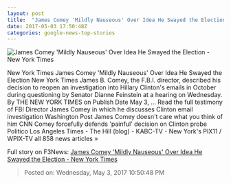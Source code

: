```yaml
---
layout: post
title:  "James Comey 'Mildly Nauseous' Over Idea He Swayed the Election - New York Times"
date: 2017-05-03 17:50:48Z
categories: google-news-top-stories
---
```


![James Comey 'Mildly Nauseous' Over Idea He Swayed the Election - New York Times](https://static01.nyt.com/images/2017/05/04/us/04comey-vid2/04comey-vid2-facebookJumbo.jpg)

New York Times James Comey 'Mildly Nauseous' Over Idea He Swayed the Election New York Times James B. Comey, the F.B.I. director, described his decision to reopen an investigation into Hillary Clinton's emails in October during questioning by Senator Dianne Feinstein at a hearing on Wednesday. By THE NEW YORK TIMES on Publish Date May 3, ... Read the full testimony of FBI Director James Comey in which he discusses Clinton email investigation Washington Post James Comey doesn't care what you think of him CNN Comey forcefully defends 'painful' decision on Clinton probe Politico Los Angeles Times - The Hill (blog) - KABC-TV - New York's PIX11 / WPIX-TV all 858 news articles »


Full story on F3News: [James Comey 'Mildly Nauseous' Over Idea He Swayed the Election - New York Times](http://www.f3nws.com/n/rYzaaE)

> Posted on: Wednesday, May 3, 2017 10:50:48 PM
